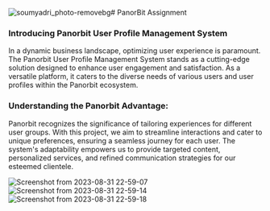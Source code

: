 ![soumyadri_photo-removebg](https://github.com/soumyadri/panorbit-assignment/assets/52272658/0a0a0bb2-d23e-46bd-bdc0-3afbdad28482)# PanorBit Assignment

### Introducing Panorbit User Profile Management System

In a dynamic business landscape, optimizing user experience is paramount. The Panorbit User Profile Management System stands as a cutting-edge solution designed to enhance user engagement and satisfaction. As a versatile platform, it caters to the diverse needs of various users and user profiles within the Panorbit ecosystem.

### Understanding the Panorbit Advantage:

Panorbit recognizes the significance of tailoring experiences for different user groups. With this project, we aim to streamline interactions and cater to unique preferences, ensuring a seamless journey for each user. The system's adaptability empowers us to provide targeted content, personalized services, and refined communication strategies for our esteemed clientele.

![Screenshot from 2023-08-31 22-59-07](https://github.com/soumyadri/panorbit-assignment/assets/52272658/f643db72-0916-4b1c-ae88-0870911b2336)
![Screenshot from 2023-08-31 22-59-14](https://github.com/soumyadri/panorbit-assignment/assets/52272658/b3e812c3-6ec9-4391-98c7-0d424ece68db)
![Screenshot from 2023-08-31 22-59-18](https://github.com/soumyadri/panorbit-assignment/assets/52272658/9c04151e-302d-4bb6-9b79-f0b9088cc34d)
